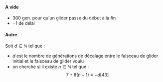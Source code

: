 #### A vide
- $300$ gen. pour qu'un glider passe du début à la fin
- $-1$ de délai

#### Autre
Soit $d \in \mathbb{N}$ tel que :
- $d$ est le nombre de générations  de décalage entre le faisceau de glider initial et le faisceau de glider voulu
- on cherche si il existe $n \in \mathbb{N}$ tel que : 
  $$7+8(n-1) \equiv -d [43]$$
